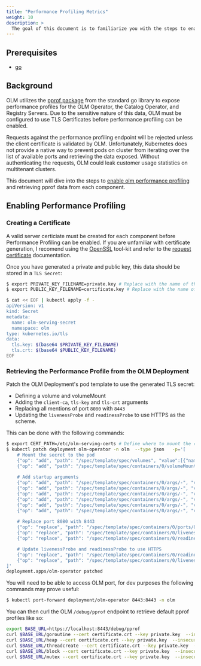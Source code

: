 ```yaml
---
title: "Performance Profiling Metrics"
weight: 10
description: >
  The goal of this document is to familiarize you with the steps to enable and review OLM's performance profiling metrics.
---
```


## Prerequisites 

- [go](https://golang.org/dl/)

## Background

OLM utilizes the [pprof package](https://golang.org/pkg/net/http/pprof/) from the standard go library to expose performance profiles for the OLM Operator, the Catalog Operator, and Registry Servers. Due to the sensitive nature of this data, OLM must be configured to use TLS Certificates before performance profiling can be enabled.

Requests against the performance profiling endpoint will be rejected unless the client certificate is validated by OLM. Unfortunately, Kubernetes does not provide a native way to prevent pods on cluster from iterating over the list of available ports and retrieving the data exposed. Without authenticating the requests, OLM could leak customer usage statistics on multitenant clusters.

This document will dive into the steps to [enable olm performance profiling](enable-performance-profiling) and retrieving pprof data from each component.

## Enabling Performance Profiling

### Creating a Certificate

A valid server certiciate must be created for each component before Performance Profiling can be enabled. If you are unfamiliar with certificate generation, I recomend using the [OpenSSL](https://www.openssl.org/) tool-kit and refer to the [request certificate](https://www.openssl.org/docs/manmaster/man1/openssl-req.html) documentation.

Once you have generated a private and public key, this data should be stored in a `TLS Secret`:

```bash
$ export PRIVATE_KEY_FILENAME=private.key # Replace with the name of the file that contains the private key you generated.
$ export PUBLIC_KEY_FILENAME=certificate.key # Replace with the name of the file that contains the public key you generated.

$ cat << EOF | kubectl apply -f -
apiVersion: v1
kind: Secret
metadata:
  name: olm-serving-secret
  namespace: olm
type: kubernetes.io/tls
data:
  tls.key: $(base64 $PRIVATE_KEY_FILENAME)
  tls.crt: $(base64 $PUBLIC_KEY_FILENAME)
EOF
```

### Retrieving the Performance Profile from the OLM Deployment

Patch the OLM Deployment's pod template to use the generated TLS secret:

- Defining a volume and volumeMount
- Adding the `client-ca`, `tls-key` and `tls-crt` arguments
- Replacing all mentions of port `8080` with `8443`
- Updating the `livenessProbe` and `readinessProbe` to use HTTPS as the scheme.

This can be done with the following commands:

```bash
$ export CERT_PATH=/etc/olm-serving-certs # Define where to mount the certs.
$ kubectl patch deployment olm-operator -n olm  --type json   -p='[
    # Mount the secret to the pod
    {"op": "add", "path": "/spec/template/spec/volumes", "value":[{"name": "olm-serving-cert", "secret": {"secretName": "olm-serving-cert"}}]},
    {"op": "add", "path": "/spec/template/spec/containers/0/volumeMounts", "value":[{"name": "olm-serving-cert", "mountPath": '$CERT_PATH'}]},
    
    # Add startup arguments
    {"op": "add", "path": "/spec/template/spec/containers/0/args/-", "value":"--client-ca"},
    {"op": "add", "path": "/spec/template/spec/containers/0/args/-", "value":"'$CERT_PATH'/tls.crt"},
    {"op": "add", "path": "/spec/template/spec/containers/0/args/-", "value":"--tls-key"},
    {"op": "add", "path": "/spec/template/spec/containers/0/args/-", "value":"'$CERT_PATH'/tls.key"},
    {"op": "add", "path": "/spec/template/spec/containers/0/args/-", "value":"--tls-cert"},
    {"op": "add", "path": "/spec/template/spec/containers/0/args/-", "value":"'$CERT_PATH'/tls.crt"},
    
    # Replace port 8080 with 8443
    {"op": "replace", "path": "/spec/template/spec/containers/0/ports/0", "value":{"containerPort": 8443}},
    {"op": "replace", "path": "/spec/template/spec/containers/0/livenessProbe/httpGet/port", "value":8443},
    {"op": "replace", "path": "/spec/template/spec/containers/0/readinessProbe/httpGet/port", "value":8443},

    # Update livenessProbe and readinessProbe to use HTTPS
    {"op": "replace", "path": "/spec/template/spec/containers/0/readinessProbe/httpGet/scheme", "value":"HTTPS"},
    {"op": "replace", "path": "/spec/template/spec/containers/0/livenessProbe/httpGet/scheme", "value":"HTTPS"},
]'
deployment.apps/olm-operator patched
```

You will need to be able to access OLM port, for dev purposes the following commands may prove useful:

```bash
$ kubectl port-forward deployment/olm-operator 8443:8443 -n olm
```

You can then curl the OLM `/debug/pprof` endpoint to retrieve default pprof profiles like so:

```bash
export BASE_URL=https://localhost:8443/debug/pprof
curl $BASE_URL/goroutine --cert certificate.crt --key private.key  --insecure -o goroutine
curl $BASE_URL/heap --cert certificate.crt --key private.key  --insecure -o heap
curl $BASE_URL/threadcreate --cert certificate.crt --key private.key  --insecure -o threadcreate
curl $BASE_URL/block --cert certificate.crt --key private.key  --insecure -o block
curl $BASE_URL/mutex --cert certificate.crt --key private.key  --insecure -o mutex
```
